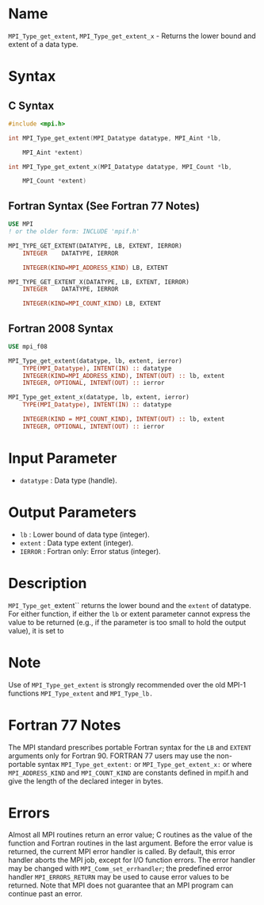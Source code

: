 # Name

`MPI_Type_get_extent`, `MPI_Type_get_extent_x` - Returns the lower
bound and extent of a data type.

# Syntax

## C Syntax

```c
#include <mpi.h>

int MPI_Type_get_extent(MPI_Datatype datatype, MPI_Aint *lb,

    MPI_Aint *extent)

int MPI_Type_get_extent_x(MPI_Datatype datatype, MPI_Count *lb,

    MPI_Count *extent)
```

## Fortran Syntax (See Fortran 77 Notes)

```fortran
USE MPI
! or the older form: INCLUDE 'mpif.h'

MPI_TYPE_GET_EXTENT(DATATYPE, LB, EXTENT, IERROR)
    INTEGER    DATATYPE, IERROR

    INTEGER(KIND=MPI_ADDRESS_KIND) LB, EXTENT

MPI_TYPE_GET_EXTENT_X(DATATYPE, LB, EXTENT, IERROR)
    INTEGER    DATATYPE, IERROR

    INTEGER(KIND=MPI_COUNT_KIND) LB, EXTENT
```

## Fortran 2008 Syntax

```fortran
USE mpi_f08

MPI_Type_get_extent(datatype, lb, extent, ierror)
    TYPE(MPI_Datatype), INTENT(IN) :: datatype
    INTEGER(KIND=MPI_ADDRESS_KIND), INTENT(OUT) :: lb, extent
    INTEGER, OPTIONAL, INTENT(OUT) :: ierror

MPI_Type_get_extent_x(datatype, lb, extent, ierror)
    TYPE(MPI_Datatype), INTENT(IN) :: datatype

    INTEGER(KIND = MPI_COUNT_KIND), INTENT(OUT) :: lb, extent
    INTEGER, OPTIONAL, INTENT(OUT) :: ierror
```


# Input Parameter

* `datatype` : Data type (handle).

# Output Parameters

* `lb` : Lower bound of data type (integer).
* `extent` : Data type extent (integer).
* `IERROR` : Fortran only: Error status (integer).

# Description

`MPI_Type_get_`extent`` returns the lower bound and the `extent` of
datatype. For either function, if either the `lb` or extent
parameter cannot express the value to be returned (e.g., if the
parameter is too small to hold the output value), it is set to

# Note

Use of `MPI_Type_get_extent` is strongly recommended over the old MPI-1
functions `MPI_Type_extent` and `MPI_Type_lb.`

# Fortran 77 Notes

The MPI standard prescribes portable Fortran syntax for the `LB` and
`EXTENT` arguments only for Fortran 90. FORTRAN 77 users may use the
non-portable syntax
`MPI_Type_get_extent:`
    or
`MPI_Type_get_extent_x:`
    or
where `MPI_ADDRESS_KIND` and `MPI_COUNT_KIND` are constants defined in
mpif.h and give the length of the declared integer in bytes.

# Errors

Almost all MPI routines return an error value; C routines as the value
of the function and Fortran routines in the last argument.
Before the error value is returned, the current MPI error handler is
called. By default, this error handler aborts the MPI job, except for
I/O function errors. The error handler may be changed with
`MPI_Comm_set_errhandler`; the predefined error handler `MPI_ERRORS_RETURN`
may be used to cause error values to be returned. Note that MPI does not
guarantee that an MPI program can continue past an error.
